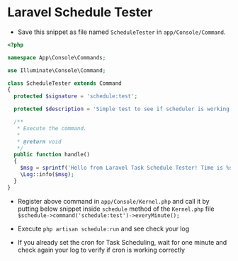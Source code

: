 # Laravel Schedule Tester

- Save this snippet as file named `ScheduleTester` in `app/Console/Command`.

```php
<?php

namespace App\Console\Commands;

use Illuminate\Console\Command;

class ScheduleTester extends Command
{
  protected $signature = 'schedule:test';

  protected $description = 'Simple test to see if scheduler is working. Check your log file to verify.';

  /**
   * Execute the command.
   *
   * @return void
   */
  public function handle()
  {
    $msg = sprintf('Hello from Laravel Task Schedule Tester! Time is %s.', date('Y-m-d H:i:s (l)'));
    \Log::info($msg);
  }
}
```

- Register above command in `app/Console/Kernel.php` and call it by putting below snippet inside `schedule` method of the `Kernel.php`
file
`$schedule->command('schedule:test')->everyMinute();`

- Execute `php artisan schedule:run` and see check your log
- If you already set the cron for Task Scheduling, wait for one minute and check again your log to verify if cron is working correctly

